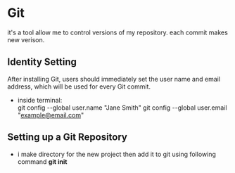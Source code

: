# Git
   it's a tool allow me to control versions of my repository.
   each commit makes new verison.
   
## Identity Setting
   After installing Git, users should immediately set the user name and email address, which will be used for every Git commit.
   * inside terminal:  
      git config --global user.name "Jane Smith"
      git config --global user.email "example@email.com"
      
      
## Setting up a Git Repository
   * i make directory for the new project then add it to git using following command
           **git init**
